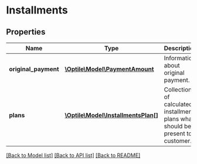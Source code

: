 # Installments

## Properties
Name | Type | Description | Notes
------------ | ------------- | ------------- | -------------
**original_payment** | [**\Optile\Model\PaymentAmount**](PaymentAmount.md) | Information about original payment. | [optional] 
**plans** | [**\Optile\Model\InstallmentsPlan[]**](InstallmentsPlan.md) | Collection of calculated installments plans what should be present to customer. | [optional] 

[[Back to Model list]](../README.md#documentation-for-models) [[Back to API list]](../README.md#documentation-for-api-endpoints) [[Back to README]](../README.md)


